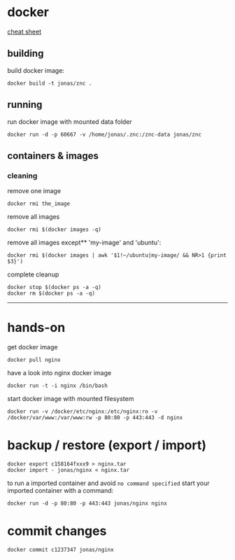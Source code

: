 # docker
[cheat sheet](https://gist.github.com/wsargent/7049221)
## building
build docker image:

	docker build -t jonas/znc .
	
## running
run docker image with mounted data folder

	docker run -d -p 60667 -v /home/jonas/.znc:/znc-data jonas/znc

## containers & images
### cleaning
remove one image

	docker rmi the_image

remove all images

	docker rmi $(docker images -q)

remove all images except** 'my-image' and 'ubuntu':

	docker rmi $(docker images | awk '$1!~/ubuntu|my-image/ && NR>1 {print $3}')
	
complete cleanup

```
docker stop $(docker ps -a -q)
docker rm $(docker ps -a -q)
```

---

# hands-on
get docker image

```
docker pull nginx
```

have a look into nginx docker image

```
docker run -t -i nginx /bin/bash
```

start docker image with mounted filesystem

```
docker run -v /docker/etc/nginx:/etc/nginx:ro -v /docker/var/www:/var/www:rw -p 80:80 -p 443:443 -d nginx
```

# backup / restore (export / import)

```
docker export c158164fxxx9 > nginx.tar
docker import - jonas/nginx < nginx.tar
```

to run a imported container and avoid `no command specified` start your imported container with a command:

```
docker run -d -p 80:80 -p 443:443 jonas/nginx nginx
```

# commit changes

```
docker commit c1237347 jonas/nginx
```

